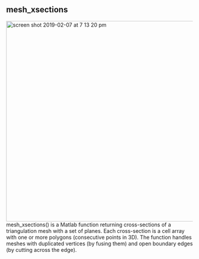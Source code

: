 ## mesh_xsections
<img width="540" alt="screen shot 2019-02-07 at 7 13 20 pm" src="https://user-images.githubusercontent.com/46988982/52511437-d6d67f80-2bb4-11e9-970b-a81049337552.png">
mesh_xsections() is a Matlab function returning cross-sections of a triangulation mesh with a set of planes. Each cross-section is a cell array with one or more polygons (consecutive points in 3D). The function handles meshes with duplicated vertices (by fusing them) and open boundary edges (by cutting across the edge).
